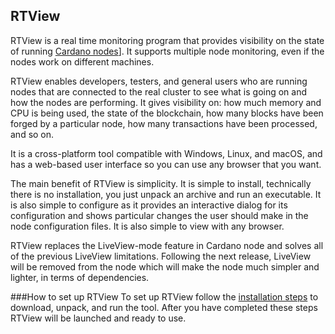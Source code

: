 ## RTView
RTView is a real time monitoring program that provides visibility on the state of running [Cardano nodes](https://github.com/input-output-hk/cardano-node/)]. It supports multiple node monitoring, even if the nodes work on different machines. 

RTView enables developers, testers, and general users who are running nodes that are connected to the real cluster to see what is going on and how the nodes are performing. It gives visibility on: how much memory and CPU is being used, the state of the blockchain, how many blocks have been forged by a particular node, how many transactions have been processed, and so on.

It is a cross-platform tool compatible with Windows, Linux, and macOS, and 
has a web-based user interface so you can use any browser that you want.

The main benefit of RTView is simplicity. It is simple to install, technically there is no installation, you just unpack an archive and run an executable. It is also simple to configure as it provides an interactive dialog for its configuration and shows particular changes the user should make in the node configuration files. It is also simple to view with any browser.

RTView replaces the LiveView-mode feature in Cardano node and solves all of the previous LiveView limitations. Following the next release, LiveView will be removed from the node which will make the node much simpler and lighter, in terms of dependencies. 

###How to set up RTView
To set up RTView follow the [installation steps](https://github.com/input-output-hk/cardano-rt-view/blob/master/doc/getting-started/install.md) to download, unpack, and run the tool. After you have completed these steps RTView will be launched and ready to use.